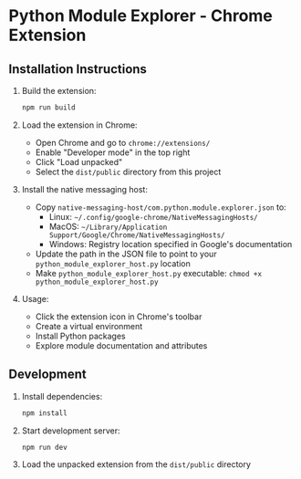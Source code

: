 # Python Module Explorer - Chrome Extension

## Installation Instructions

1. Build the extension:
   ```bash
   npm run build
   ```

2. Load the extension in Chrome:
   - Open Chrome and go to `chrome://extensions/`
   - Enable "Developer mode" in the top right
   - Click "Load unpacked"
   - Select the `dist/public` directory from this project

3. Install the native messaging host:
   - Copy `native-messaging-host/com.python.module.explorer.json` to:
     - Linux: `~/.config/google-chrome/NativeMessagingHosts/`
     - MacOS: `~/Library/Application Support/Google/Chrome/NativeMessagingHosts/`
     - Windows: Registry location specified in Google's documentation
   - Update the path in the JSON file to point to your `python_module_explorer_host.py` location
   - Make `python_module_explorer_host.py` executable: `chmod +x python_module_explorer_host.py`

4. Usage:
   - Click the extension icon in Chrome's toolbar
   - Create a virtual environment
   - Install Python packages
   - Explore module documentation and attributes

## Development

1. Install dependencies:
   ```bash
   npm install
   ```

2. Start development server:
   ```bash
   npm run dev
   ```

3. Load the unpacked extension from the `dist/public` directory
